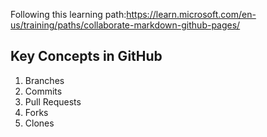 Following this learning path:<https://learn.microsoft.com/en-us/training/paths/collaborate-markdown-github-pages/>

## Key Concepts in GitHub

1. Branches
2. Commits
3. Pull Requests
4. Forks
5. Clones
